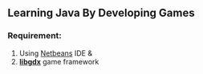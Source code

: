 ## Learning Java By Developing Games 
### Requirement: 
1. Using [Netbeans](https://netbeans.org) IDE &
2. **[libgdx](https://libgdx.badlogicgames.com)** game framework
